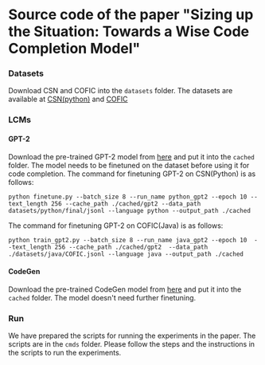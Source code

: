 # Source code of the paper "Sizing up the Situation: Towards a Wise Code Completion Model"

### Datasets
Download CSN and COFIC into the `datasets` folder. The datasets are available at [CSN(python)](https://s3.amazonaws.com/code-search-net/CodeSearchNet/v2/python.zip) and [COFIC](https://drive.google.com/file/d/1Ai0WMYrIGQQLqBC180mzUVDSbpkgO6uD/view)

### LCMs
#### GPT-2
Download the pre-trained GPT-2 model from [here](https://huggingface.co/gpt2/tree/main) and put it into the `cached` folder.
The model needs to be finetuned on the dataset before using it for code completion. 
The command for finetuning GPT-2 on CSN(Python) is as follows:
```
python finetune.py --batch_size 8 --run_name python_gpt2 --epoch 10 --text_length 256 --cache_path ./cached/gpt2 --data_path datasets/python/final/jsonl --language python --output_path ./cached
```

The command for finetuning GPT-2 on COFIC(Java) is as follows:
```
python train_gpt2.py --batch_size 8 --run_name java_gpt2 --epoch 10  --text_length 256 --cache_path ./cached/gpt2  --data_path ./datasets/java/COFIC.jsonl --language java --output_path ./cached
```


#### CodeGen
Download the pre-trained CodeGen model from [here](https://huggingface.co/Salesforce/codegen-350M-mono/tree/main) and put it into the `cached` folder.
The model doesn't need further finetuning.

### Run
We have prepared the scripts for running the experiments in the paper. The scripts are in the `cmds` folder.
Please follow the steps and the instructions in the scripts to run the experiments.
